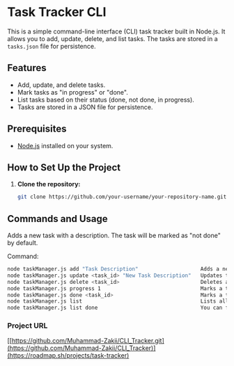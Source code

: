 # Task Tracker CLI

This is a simple command-line interface (CLI) task tracker built in Node.js. It allows you to add, update, delete, and list tasks. The tasks are stored in a `tasks.json` file for persistence.

## Features

- Add, update, and delete tasks.
- Mark tasks as "in progress" or "done".
- List tasks based on their status (done, not done, in progress).
- Tasks are stored in a JSON file for persistence.

## Prerequisites

- [Node.js](https://nodejs.org/) installed on your system.

## How to Set Up the Project

1. **Clone the repository:**
   ```bash
   git clone https://github.com/your-username/your-repository-name.git
## Commands and Usage

Adds a new task with a description. The task will be marked as "not done" by default.

Command:
```bash
node taskManager.js add "Task Description"                    Adds a new task with a description. The task will be marked
node taskManager.js update <task_id> "New Task Description"   Updates the description of an existing task.
node taskManager.js delete <task_id>                          Deletes a task by its ID.
node taskManager.js progress 1                                Marks a task as "in progress" by its ID.
node taskManager.js done <task_id>                            Marks a task as "done" by its ID
node taskManager.js list                                      Lists all tasks, regardless of their status.
node taskManager.js list done                                 You can filter tasks by their status: done,

```
### Project URL
[[https://github.com/Muhammad-Zakii/CLI_Tracker.git](https://github.com/Muhammad-Zakii/CLI_Tracker)](https://roadmap.sh/projects/task-tracker)



